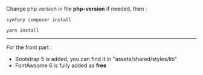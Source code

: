 
Change php version in file **php-version** if needed, then :

```
symfony composer install
```


```
yarn install
```

---

For the front part :
- Bootstrap 5 is added, you can find it in "assets/shared/styles/lib"
- FontAwsome 6 is fully added as **free**










